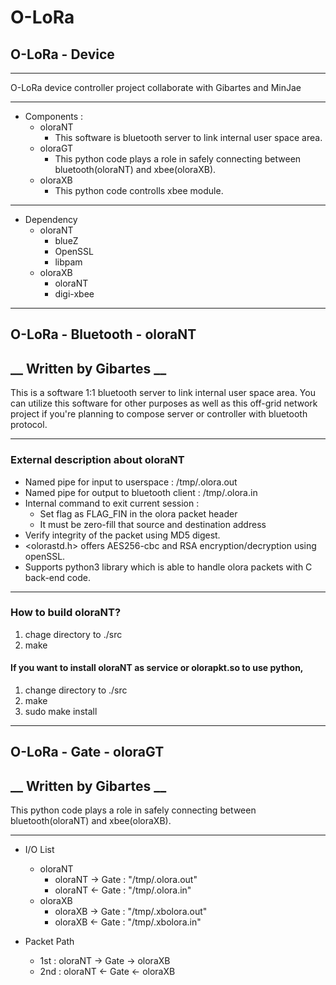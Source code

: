 # O-LoRa

## O-LoRa - Device
---------------------------------------

O-LoRa device controller project collaborate with Gibartes and MinJae

---------------------------------------

- Components :
  - oloraNT
    - This software is bluetooth server to link internal user space area. 
  - oloraGT
    - This python code plays a role in safely connecting between bluetooth(oloraNT) and xbee(oloraXB).
  - oloraXB
    - This python code controlls xbee module.

---------------------------------------

- Dependency
  - oloraNT
    - blueZ
    - OpenSSL
    - libpam
  - oloraXB
    - oloraNT
    - digi-xbee

---------------------------------------

## O-LoRa - Bluetooth - oloraNT
__ Written by Gibartes __
---------------------------------------

This is a software 1:1 bluetooth server to link internal user space area. You can utilize this software for other purposes as well as this off-grid network project if you're planning to compose server or controller with bluetooth protocol.

---------------------------------------
### External description about oloraNT
* Named pipe for input to userspace	: /tmp/.olora.out
* Named pipe for output to bluetooth client	: /tmp/.olora.in
* Internal command to exit current session 	:
  * Set flag as FLAG_FIN in the olora packet header
  * It must be zero-fill that source and destination address 
* Verify integrity of the packet using MD5 digest. 
* <olorastd.h> offers AES256-cbc and RSA encryption/decryption using openSSL.
* Supports python3 library which is able to handle olora packets with C back-end code.
---------------------------------------
### How to build oloraNT?
1. chage directory to ./src
2. make
#### If you want to install oloraNT as service or olorapkt.so to use python, 
1. change directory to ./src
2. make
3. sudo make install
---------------------------------------

## O-LoRa - Gate - oloraGT
__ Written by Gibartes __
---------------------------------------

 This python code plays a role in safely connecting between bluetooth(oloraNT) and xbee(oloraXB).

---------------------------------------
- I/O List
  - oloraNT
    - oloraNT -> Gate : "/tmp/.olora.out"
    - oloraNT <- Gate : "/tmp/.olora.in"
  - oloraXB
    - oloraXB -> Gate : "/tmp/.xbolora.out"
    - oloraXB <- Gate : "/tmp/.xbolora.in"

- Packet Path
  - 1st 	: oloraNT -> Gate -> oloraXB
  - 2nd 	: oloraNT <- Gate <- oloraXB